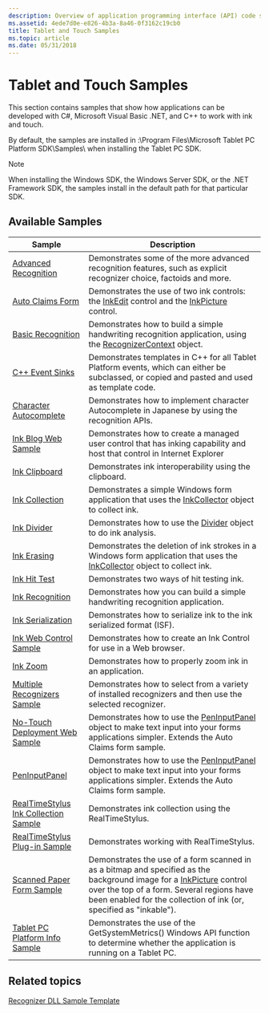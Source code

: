 ```yaml
---
description: Overview of application programming interface (API) code samples for the Tablet PC and Windows Touch sections of the Windows SDK.
ms.assetid: 4ede7d0e-e826-4b3a-8a46-0f3162c19cb0
title: Tablet and Touch Samples
ms.topic: article
ms.date: 05/31/2018
---
```


# Tablet and Touch Samples

This section contains samples that show how applications can be developed with C\#, Microsoft Visual Basic .NET, and C++ to work with ink and touch.

By default, the samples are installed in <system drive>:\\Program Files\\Microsoft Tablet PC Platform SDK\\Samples\\ when installing the Tablet PC SDK.

> [!Note]  
> When installing the Windows SDK, the Windows Server SDK, or the .NET Framework SDK, the samples install in the default path for that particular SDK.

 

## Available Samples



| Sample                                                                           | Description                                                                                                                                                                                                                                                                                |
|----------------------------------------------------------------------------------|--------------------------------------------------------------------------------------------------------------------------------------------------------------------------------------------------------------------------------------------------------------------------------------------|
| [Advanced Recognition](advanced-recognition-sample.md)                          | Demonstrates some of the more advanced recognition features, such as explicit recognizer choice, factoids and more.<br/>                                                                                                                                                             |
| [Auto Claims Form](auto-claims-form-sample.md)                                  | Demonstrates the use of two ink controls: the [InkEdit](/previous-versions/ms552265(v=vs.100)) control and the [InkPicture](/previous-versions/ms583740(v=vs.100)) control.<br/>                                                                                                        |
| [Basic Recognition](basic-recognition-sample.md)                                | Demonstrates how to build a simple handwriting recognition application, using the [RecognizerContext](/previous-versions/ms828542(v=msdn.10)) object.<br/>                                                                                                                     |
| [C++ Event Sinks](c---event-sinks-sample.md)                                    | Demonstrates templates in C++ for all Tablet Platform events, which can either be subclassed, or copied and pasted and used as template code.<br/>                                                                                                                                   |
| [Character Autocomplete](character-autocomplete-sample.md)                      | Demonstrates how to implement character Autocomplete in Japanese by using the recognition APIs.<br/>                                                                                                                                                                                 |
| [Ink Blog Web Sample](ink-blog-web-sample.md)                                   | Demonstrates how to create a managed user control that has inking capability and host that control in Internet Explorer<br/>                                                                                                                                                         |
| [Ink Clipboard](ink-clipboard-sample.md)                                        | Demonstrates ink interoperability using the clipboard.<br/>                                                                                                                                                                                                                          |
| [Ink Collection](ink-collection-sample.md)                                      | Demonstrates a simple Windows form application that uses the [InkCollector](/previous-versions/ms583683(v=vs.100)) object to collect ink.<br/>                                                                                                                                     |
| [Ink Divider](ink-divider-sample.md)                                            | Demonstrates how to use the [Divider](/previous-versions/ms839398(v=msdn.10)) object to do ink analysis.<br/>                                                                                                                                                                            |
| [Ink Erasing](ink-erasing-sample.md)                                            | Demonstrates the deletion of ink strokes in a Windows form application that uses the [InkCollector](/previous-versions/ms583683(v=vs.100)) object to collect ink.<br/>                                                                                                             |
| [Ink Hit Test](ink-hit-test-sample.md)                                          | Demonstrates two ways of hit testing ink.<br/>                                                                                                                                                                                                                                       |
| [Ink Recognition](ink-recognition-sample.md)                                    | Demonstrates how you can build a simple handwriting recognition application.<br/>                                                                                                                                                                                                    |
| [Ink Serialization](ink-serialization-sample.md)                                | Demonstrates how to serialize ink to the ink serialized format (ISF).<br/>                                                                                                                                                                                                           |
| [Ink Web Control Sample](ink-web-control-sample.md)                             | Demonstrates how to create an Ink Control for use in a Web browser.<br/>                                                                                                                                                                                                             |
| [Ink Zoom](ink-zoom-sample.md)                                                  | Demonstrates how to properly zoom ink in an application.<br/>                                                                                                                                                                                                                        |
| [Multiple Recognizers Sample](multiple-recognizers-sample.md)                   | Demonstrates how to select from a variety of installed recognizers and then use the selected recognizer.<br/>                                                                                                                                                                        |
| [No-Touch Deployment Web Sample](no-touch-deployment-web-sample.md)             | Demonstrates how to use the [PenInputPanel](/previous-versions/aa514041(v=msdn.10)) object to make text input into your forms applications simpler. Extends the Auto Claims form sample.<br/>                                                                                      |
| [PenInputPanel](peninputpanel-sample.md)                                        | Demonstrates how to use the [PenInputPanel](/previous-versions/aa514041(v=msdn.10)) object to make text input into your forms applications simpler. Extends the Auto Claims form sample.<br/>                                                                                      |
| [RealTimeStylus Ink Collection Sample](realtimestylus-ink-collection-sample.md) | Demonstrates ink collection using the RealTimeStylus.<br/>                                                                                                                                                                                                                           |
| [RealTimeStylus Plug-in Sample](realtimestylus-plug-in-sample.md)               | Demonstrates working with RealTimeStylus.<br/>                                                                                                                                                                                                                                       |
| [Scanned Paper Form Sample](scanned-paper-form-sample.md)                       | Demonstrates the use of a form scanned in as a bitmap and specified as the background image for a [InkPicture](/previous-versions/ms583740(v=vs.100)) control over the top of a form. Several regions have been enabled for the collection of ink (or, specified as "inkable").<br/> |
| [Tablet PC Platform Info Sample](tablet-pc-platform-info-sample.md)             | Demonstrates the use of the GetSystemMetrics() Windows API function to determine whether the application is running on a Tablet PC.<br/>                                                                                                                                             |



 

## Related topics

<dl> <dt>

[Recognizer DLL Sample Template](recognizer-dll-sample-template.md)
</dt> </dl>

 

